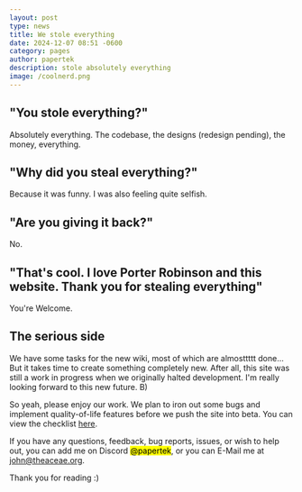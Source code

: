 ```yaml
---
layout: post
type: news
title: We stole everything
date: 2024-12-07 08:51 -0600
category: pages
author: papertek
description: stole absolutely everything
image: /coolnerd.png
---
```


## "You stole everything?"

Absolutely everything. The codebase, the designs (redesign pending), the money, everything.

## "Why did you steal everything?"

Because it was funny. I was also feeling quite selfish.

## "Are you giving it back?"

No.

## "That's cool. I love Porter Robinson and this website. Thank you for stealing everything"

You're Welcome.

## The serious side

We have some tasks for the new wiki, most of which are almosttttt done... But it takes time to create something completely new. After all, this site was still a work in progress when we originally halted development. I'm really looking forward to this new future. B)

So yeah, please enjoy our work. We plan to iron out some bugs and implement quality-of-life features before we push the site into beta. You can view the checklist [here](https://github.com/TheaceaeCollective/porter-wiki-frontend/issues/2).

If you have any questions, feedback, bug reports, issues, or wish to help out, you can add me on Discord <mark>@papertek</mark>, or you can E-Mail me at <john@theaceae.org>.

Thank you for reading :)
